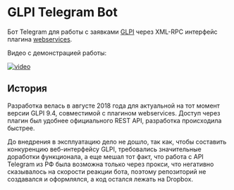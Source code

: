 # GLPI Telegram Bot

Бот Telegram для работы с заявками [GLPI](https://glpi-project.org/) через XML-RPC интерфейс плагина [webservices](https://forge.glpi-project.org/projects/webservices).

Видео с демонстрацией работы:

[![video](https://img.youtube.com/vi/h4xi5pSsrso/0.jpg)](https://www.youtube.com/watch?v=h4xi5pSsrso)

## История

Разработка велась в августе 2018 года для актуальной на тот момент версии GLPI 9.4, совместимой с плагином webservices. Доступ через плагин был удобнее официального REST API, разработка происходила быстрее.

До внедрения в эксплуатацию дело не дошло, так как, чтобы составить конкуренцию веб-интерфейсу GLPI, требовались значительные доработки функционала, а еще мешал тот факт, что работа с API Telegram из РФ была возможна только через прокси, что негативно сказывалось на скорости реакции бота, поэтому репозиторий не создавался и оформлялся, а код остался лежать на Dropbox.
